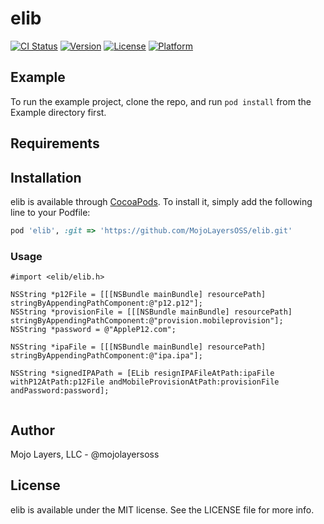 # elib

[![CI Status](https://img.shields.io/travis/mojolayersoss/elib.svg?style=flat)](https://travis-ci.org/mojolayersoss/elib)
[![Version](https://img.shields.io/cocoapods/v/elib.svg?style=flat)](https://cocoapods.org/pods/elib)
[![License](https://img.shields.io/cocoapods/l/elib.svg?style=flat)](https://cocoapods.org/pods/elib)
[![Platform](https://img.shields.io/cocoapods/p/elib.svg?style=flat)](https://cocoapods.org/pods/elib)

## Example

To run the example project, clone the repo, and run `pod install` from the Example directory first.

## Requirements

## Installation

elib is available through [CocoaPods](https://cocoapods.org). To install
it, simply add the following line to your Podfile:

```ruby
pod 'elib', :git => 'https://github.com/MojoLayersOSS/elib.git'
```

### Usage

```
#import <elib/elib.h>

NSString *p12File = [[[NSBundle mainBundle] resourcePath] stringByAppendingPathComponent:@"p12.p12"];
NSString *provisionFile = [[[NSBundle mainBundle] resourcePath] stringByAppendingPathComponent:@"provision.mobileprovision"];
NSString *password = @"AppleP12.com";

NSString *ipaFile = [[[NSBundle mainBundle] resourcePath] stringByAppendingPathComponent:@"ipa.ipa"];

NSString *signedIPAPath = [ELib resignIPAFileAtPath:ipaFile withP12AtPath:p12File andMobileProvisionAtPath:provisionFile andPassword:password];
    
```

## Author

Mojo Layers, LLC - @mojolayersoss

## License

elib is available under the MIT license. See the LICENSE file for more info.
